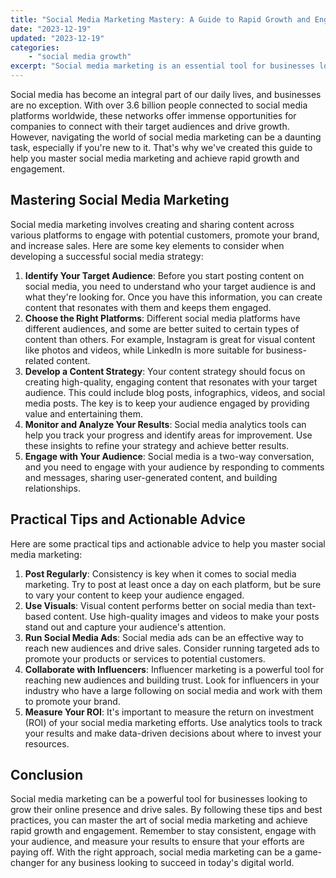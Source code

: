 ```yaml
---
title: "Social Media Marketing Mastery: A Guide to Rapid Growth and Engagement"
date: "2023-12-19"
updated: "2023-12-19"
categories: 
    - "social media growth"
excerpt: "Social media marketing is an essential tool for businesses looking to grow their online presence and drive sales. With over 3.6 billion people connected to social media platforms worldwide, these networks offer immense opportunities for companies to connect with their target audiences and achieve rapid growth. Follow our guide to master social media marketing by identifying your target audience, choosing the right platforms, developing a content strategy, monitoring and analyzing your results, engaging with your audience, posting regularly, using visuals, running social media ads, collaborating with influencers, and measuring your ROI. Stay consistent and engaged to ensure your efforts are paying off."
--- 
```

Social media has become an integral part of our daily lives, and businesses are no exception. With over 3.6 billion people connected to social media platforms worldwide, these networks offer immense opportunities for companies to connect with their target audiences and drive growth. However, navigating the world of social media marketing can be a daunting task, especially if you're new to it. That's why we've created this guide to help you master social media marketing and achieve rapid growth and engagement.

## Mastering Social Media Marketing

Social media marketing involves creating and sharing content across various platforms to engage with potential customers, promote your brand, and increase sales. Here are some key elements to consider when developing a successful social media strategy:

1. **Identify Your Target Audience**: Before you start posting content on social media, you need to understand who your target audience is and what they're looking for. Once you have this information, you can create content that resonates with them and keeps them engaged.
2. **Choose the Right Platforms**: Different social media platforms have different audiences, and some are better suited to certain types of content than others. For example, Instagram is great for visual content like photos and videos, while LinkedIn is more suitable for business-related content.
3. **Develop a Content Strategy**: Your content strategy should focus on creating high-quality, engaging content that resonates with your target audience. This could include blog posts, infographics, videos, and social media posts. The key is to keep your audience engaged by providing value and entertaining them.
4. **Monitor and Analyze Your Results**: Social media analytics tools can help you track your progress and identify areas for improvement. Use these insights to refine your strategy and achieve better results.
5. **Engage with Your Audience**: Social media is a two-way conversation, and you need to engage with your audience by responding to comments and messages, sharing user-generated content, and building relationships.

## Practical Tips and Actionable Advice

Here are some practical tips and actionable advice to help you master social media marketing:

1. **Post Regularly**: Consistency is key when it comes to social media marketing. Try to post at least once a day on each platform, but be sure to vary your content to keep your audience engaged.
2. **Use Visuals**: Visual content performs better on social media than text-based content. Use high-quality images and videos to make your posts stand out and capture your audience's attention.
3. **Run Social Media Ads**: Social media ads can be an effective way to reach new audiences and drive sales. Consider running targeted ads to promote your products or services to potential customers.
4. **Collaborate with Influencers**: Influencer marketing is a powerful tool for reaching new audiences and building trust. Look for influencers in your industry who have a large following on social media and work with them to promote your brand.
5. **Measure Your ROI**: It's important to measure the return on investment (ROI) of your social media marketing efforts. Use analytics tools to track your results and make data-driven decisions about where to invest your resources.

## Conclusion

Social media marketing can be a powerful tool for businesses looking to grow their online presence and drive sales. By following these tips and best practices, you can master the art of social media marketing and achieve rapid growth and engagement. Remember to stay consistent, engage with your audience, and measure your results to ensure that your efforts are paying off. With the right approach, social media marketing can be a game-changer for any business looking to succeed in today's digital world.